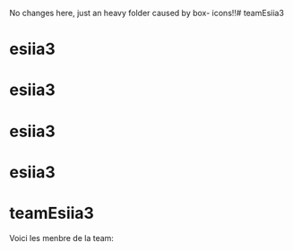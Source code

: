 No changes here, just an heavy folder caused by box-
icons!!# teamEsiia3
# esiia3
# esiia3
# esiia3
# esiia3
# teamEsiia3
 
 Voici les menbre de la team: 
